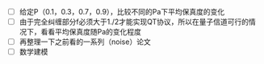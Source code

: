 - [ ] 给定P（0.1，0.3，0.7，0.9），比较不同的Pa下平均保真度的变化
- [ ] 由于完全纠缠部分f必须大于1./2才能实现QT协议，所以在量子信道可行的情况下，看看平均保真度随Pa的变化程度
- [ ] 再整理一下之前看的一系列（noise）论文
- [ ] 数学建模